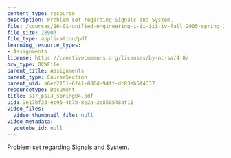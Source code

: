 ```yaml
---
content_type: resource
description: Problem set regarding Signals and System.
file: /courses/16-01-unified-engineering-i-ii-iii-iv-fall-2005-spring-2006/9e17bf33ec954b7b8e2a2c850548af11_s17_ps13_spring04.pdf
file_size: 28903
file_type: application/pdf
learning_resource_types:
- Assignments
license: https://creativecommons.org/licenses/by-nc-sa/4.0/
ocw_type: OCWFile
parent_title: Assignments
parent_type: CourseSection
parent_uid: a6eb2151-6f41-806d-94ff-dc83eb5f4337
resourcetype: Document
title: s17_ps13_spring04.pdf
uid: 9e17bf33-ec95-4b7b-8e2a-2c850548af11
video_files:
  video_thumbnail_file: null
video_metadata:
  youtube_id: null
---
```

Problem set regarding Signals and System.